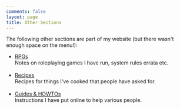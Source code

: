 ```yaml
---
comments: false
layout: page
title: Other Sections
---
```


The following other sections are part of my website (but there wasn't enough space on the menu!):

<ul>
<li><a href="/rpgs/">RPGs</a><br/>Notes on roleplaying games I have run, system rules errata etc.<br/><br/></li>
<li><a href="/recipes/">Recipes</a><br/>Recipes for things I've cooked that people have asked for.<br/><br/></li>
<li><a href="/guides/">Guides & HOWTOs</a><br/>Instructions I have put online to help various people.<br/><br/></li>
</ul>
